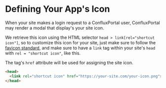 # Defining Your App's Icon

When your site makes a login request to a ConfluxPortal user, ConfluxPortal may
render a modal that display's your site icon. 

We retrieve this icon using the HTML selector `head > link[rel="shortcut
icon"]`, so to customize this icon for your site, just make sure to follow the
[favicon standard](https://en.wikipedia.org/wiki/Favicon), and make sure to have
a `link` tag within your site's `head` with `rel = "shortcut icon"`, like this. 

The tag's `href` attribute will be used for assigning the site icon.

```html
<head>
  <link rel="shortcut icon" href="https://your-site.com/your-icon.png">
</head>
```

